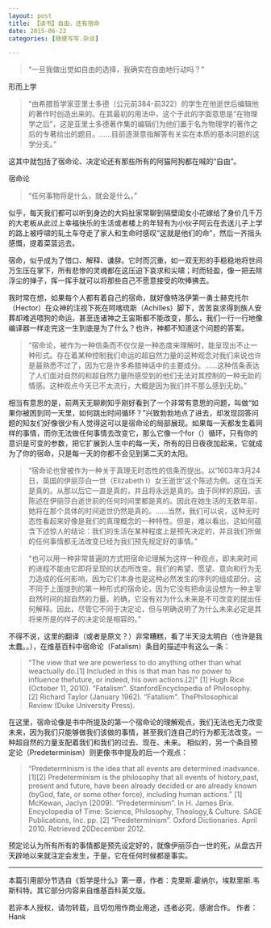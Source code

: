 ```yaml
---
layout: post
title: 【读书】自由，还有宿命
date: 2015-06-22
categories: [随便写写.杂谈]

---
```


> “一旦我做出觉如自由的选择，我确实在自由地行动吗？”

形而上学

> “由希腊哲学家亚里士多德（公元前384-前322）的学生在他逝世后编辑他的著作时创造出来的。在其最初的用法中，这个于此的字面意思是“在物理学之后”，这是亚里士多德著作集的编辑们为他们置于名为物理学的著作之后的专著给出的题目。……目前逐渐意指解答有关实在本质的基本问题的这学分支。”

这其中就包括了宿命论、决定论还有那些所有的阿猫阿狗都在喊的“自由”。

宿命论

> “任何事物将是什么，就会是什么。”


似乎，每天我们都可以听到身边的大妈扯家常聊到隔壁闺女小花嫁给了身价几千万的大老板从此过上幸福快乐的生活或者楼上的年轻有为小伙子阿云在去送儿子上学的路上被呼啸的轧土车夺走了家人和生命时感叹“这就是他们的命”，然后一齐摇头感慨，提着菜篮远去。

宿命，似乎成为了借口、解释、谦辞。它时而沉重，如一双无形的手稳稳地将世间万生压在掌下，所有悲惨的灵魂都在这压迫下哀求和尖啸；时而轻盈，像一把去除浮尘的掸子，挥一挥手就可以将那些自己不愿意接受的吹捧拂去。

我时常在想，如果每个人都有着自己的宿命，就好像特洛伊第一勇士赫克托尔（Hector）在众神的注视下死在阿喀琉斯（Achilles）脚下，苦苦哀求得到族人安葬却难逃喂狗的命运，甚至连诸神之王宙斯都不能改变，那么，我们一行一行地像编译器一样走完这一生到底是为了什么？也许，神都不知道这个问题的答案。



> “宿命论，被作为一种信条而不仅仅是一种态度来理解时，能呈现出不止一种形式。存在着某种控制我们命运的超自然力量的这种观念对我们来说也许是最熟悉不过了，因为它是许多希腊神话中的主要成分。……这种信条表达了人们面对自然的和超自然力量所感受到的他们无法对其控制的一种无助的情感。这种观点今天已不太流行，大概是因为我们并不那么感到无助。”


相当有意思的是，前两天无聊刷知乎刚好看到了一个非常有意思的问题，叫做“如果你被困到同一天里，如何跳出时间循环？”兴致勃勃地点了进去，却发现回答问题的知友们好像很少有人觉得这可以是宿命论的局部展现。如果每一天都发生着同样的事情，而你无法做任何事情去改变它，那么它像一个for（）循环，只有你的意识是可变的参数，把它扩展到人生中的每一天，所有的日日夜夜加起来，它就成为了你的宿命，只是每一天的你都不会见到第二天的太阳。

> “宿命论也曾被作为一种关于真理无时态性的信条而提出。以’1603年3月24日，英国的伊丽莎白一世（Elizabeth I）女王逝世’这个陈述为例。这在当天是真的。从那以后它一直是真的，并且将永远是真的。由于同样的原因，该陈述在伊丽莎白逝世前的任何时间里都是真的。因此在她生活的无数年前，她将在那个具体的时间逝世仍然是真的。……当然，我们可以说，这种无时态性看起来好像是我们的真理概念的一种特性。但是，难以看出，这如何蕴含下述惊人的结论：我们的生活在某种程度上是预先决定的，并且我们所做的任何事情都无法改变已经为我们预先规定好的事情。”

> “也可以用一种非常普遍的方式把宿命论理解为这样一种观点，即未来时间的进程不能由它即将呈现的状态所改变。我们的希望、愿望、意向和行为无力造成的任何影响，因为它们本身也是这种必然发生的序列的组成部分。这不同于上面提到的第一种形式的宿命论，因为它没有把命运设想为一种主宰自然时间的超自然的力量。的确，它没有对为什么未来是不可改变的提出任何解释。因此，尽管它不同于决定论，但与明确说明了为什么未来必定是其将来所是的样子的决定论是相容的。”


不得不说，这里的翻译（或者是原文？）非常糟糕，看了半天没太明白（也许是我太蠢。。），在维基百科中宿命论（Fatalism）条目的描述中有这么一条：

> “The view that we are powerless to do anything other than what weactually do.[1] Included in this is that man has no power to influence thefuture, or indeed, his own actions.[2]”
[1] Hugh Rice (October 11, 2010). “Fatalism”. StanfordEncyclopedia of Philosophy.
[2] Richard Taylor (January 1962). “Fatalism”. ThePhilosophical Review (Duke University Press).

在这里，宿命论像是书中所提及的第一个宿命论的理解观点，我们无法也无力改变未来，因为我们只能够做我们该做的事情，甚至我们连自己的行为都无法改变。一种超自然的力量支配着我们和我们的过去、现在、未来。
相似的，另一个条目预定论（Predeterminism）则更像书中提及的后一个观点：

> “Predeterminism is the idea that all events are determined inadvance.[1][2] Predeterminism is the philosophy that all events of history,past, present and future, have been already decided or are already known (byGod, fate, or some other force), including human actions.”
[1] McKewan, Jaclyn (2009). “Predeterminism”. In H. James Brix. Encyclopedia of Time: Science, Philosophy, Theology,& Culture. SAGE Publications, Inc. pp.
[2] “Predeterminism”. Oxford Dictionaries. April 2010. Retrieved 20December 2012.

预定论认为所有所有的事情都是预先设定好的，就像伊丽莎白一世的死，从盘古开天辟地以来就注定会发生，于是，它在任何时候都是事实。

---

本篇引用部分节选自《哲学是什么》第一章，作者：克里斯.霍纳尔，埃默里斯.韦斯科特。其它部分内容来自维基百科英文版。

若非本人授权，请勿转载，且切勿用作商业用途，违者必究，感谢合作。
作者：Hank